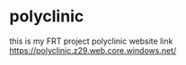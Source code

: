 # polyclinic
this is my FRT project polyclinic website link
https://polyclinic.z29.web.core.windows.net/
